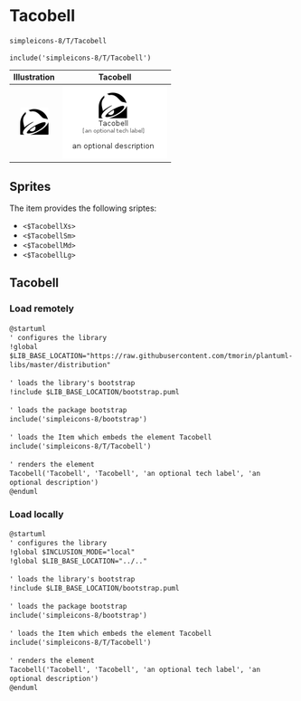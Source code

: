 # Tacobell


```text
simpleicons-8/T/Tacobell
```

```text
include('simpleicons-8/T/Tacobell')
```



| Illustration | Tacobell |
| :---: | :---: |
| ![illustration for Illustration](../../simpleicons-8/T/Tacobell.png) | ![illustration for Tacobell](../../simpleicons-8/T/Tacobell.Local.png) |



## Sprites
The item provides the following sriptes:

- `<$TacobellXs>`
- `<$TacobellSm>`
- `<$TacobellMd>`
- `<$TacobellLg>`





## Tacobell

### Load remotely
```plantuml
@startuml
' configures the library
!global $LIB_BASE_LOCATION="https://raw.githubusercontent.com/tmorin/plantuml-libs/master/distribution"

' loads the library's bootstrap
!include $LIB_BASE_LOCATION/bootstrap.puml

' loads the package bootstrap
include('simpleicons-8/bootstrap')

' loads the Item which embeds the element Tacobell
include('simpleicons-8/T/Tacobell')

' renders the element
Tacobell('Tacobell', 'Tacobell', 'an optional tech label', 'an optional description')
@enduml
```

### Load locally
```plantuml
@startuml
' configures the library
!global $INCLUSION_MODE="local"
!global $LIB_BASE_LOCATION="../.."

' loads the library's bootstrap
!include $LIB_BASE_LOCATION/bootstrap.puml

' loads the package bootstrap
include('simpleicons-8/bootstrap')

' loads the Item which embeds the element Tacobell
include('simpleicons-8/T/Tacobell')

' renders the element
Tacobell('Tacobell', 'Tacobell', 'an optional tech label', 'an optional description')
@enduml
```

